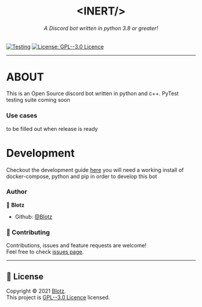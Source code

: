 <h1 align="center">
  &lt;INERT/&gt;
</h1>
<h6 align="center">
  A Discord bot written in python 3.8 or greater!
</h6>

[![Testing](https://github.com/inert-bot/discord-bot/actions/workflows/tests.yml/badge.svg?branch=main)](https://github.com/inert-bot/discord-bot/actions/workflows/tests.yml)
<a href="https://github.com/inert-bot/discord-bot/blob/main/LICENSE" target="_blank">
  <img alt="License: GPL--3.0 Licence" src="https://img.shields.io/badge/License-GPL--3.0 Licence-yellow.svg" />
</a>


---
# ABOUT
This is an Open Source discord bot written in python and c++. 
PyTest testing suite coming soon

### Use cases
to be filled out when release is ready

# Development
Checkout the development guide [here](https://github.com/inert-bot/discord-bot/blob/main/DEVELOPMENT.md)
you will need a working install of docker-compose, python and pip in order to develop this bot


### Author
👤 **Blotz**
* Github: [@Blotz](https://github.com/Blotz)

### 🤝 Contributing
Contributions, issues and feature requests are welcome!<br />Feel free to check [issues page](https://github.com/inert-bot/discord-bot/issues).

---
## 📝 License

Copyright © 2021 [Blotz](https://github.com/Blotz).<br />
This project is [GPL--3.0 Licence](https://github.com/inert-bot/discord-bot/blob/main/LICENSE) licensed.
